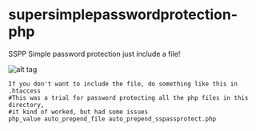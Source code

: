 supersimplepasswordprotection-php
=================================

SSPP Simple password protection just include a file!

![alt tag](http://i.imgur.com/rILgnbD.png)

```
If you don't want to include the file, do something like this in .htaccess
#This was a trial for password protecting all the php files in this directory,
#it kind of worked, but had some issues
php_value auto_prepend_file auto_prepend_sspassprotect.php
```
